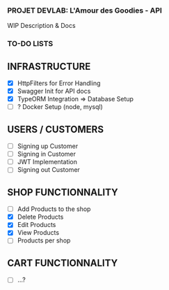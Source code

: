 ### **PROJET DEVLAB: L'Amour des Goodies - API**

WIP Description & Docs

### TO-DO LISTS

## INFRASTRUCTURE

- [x] HttpFilters for Error Handling
- [x] Swagger Init for API docs
- [x] TypeORM Integration => Database Setup
- [ ] ? Docker Setup (node, mysql)

## USERS / CUSTOMERS

- [ ] Signing up Customer
- [ ] Signing in Customer
- [ ] JWT Implementation
- [ ] Signing out Customer

## SHOP FUNCTIONNALITY

- [ ] Add Products to the shop
- [x] Delete Products
- [x] Edit Products
- [x] View Products
- [ ] Products per shop

## CART FUNCTIONNALITY

- [ ] ...?
